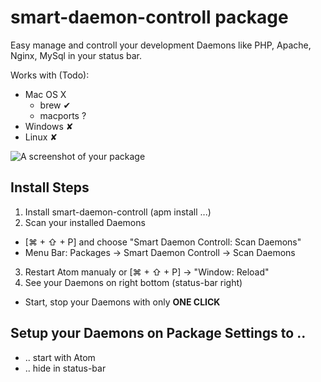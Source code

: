 # smart-daemon-controll package

Easy manage and controll your development Daemons like PHP, Apache, Nginx, MySql in your status bar.

Works with (Todo):
 * Mac OS X
   * brew ✔
   * macports ?
 * Windows ✘
 * Linux ✘

 ![A screenshot of your package](https://f.cloud.github.com/assets/69169/2290250/c35d867a-a017-11e3-86be-cd7c5bf3ff9b.gif)

## Install Steps
1. Install smart-daemon-controll (apm install ...)
2. Scan your installed Daemons
 * [⌘ + ⇧ + P] and choose "Smart Daemon Controll: Scan Daemons"
 * Menu Bar: Packages -> Smart Daemon Controll -> Scan Daemons
3. Restart Atom manualy or [⌘ + ⇧ + P] -> "Window: Reload"
4. See your Daemons on right bottom (status-bar right)
 * Start, stop your Daemons with only **ONE CLICK**

## Setup your Daemons on Package Settings to ..
 * .. start with Atom
 * .. hide in status-bar
